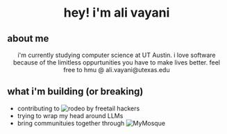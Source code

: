<h1 align="center">hey! i'm ali vayani</h1>

## about me
<div align="center">
  i'm currently studying computer science at UT Austin. i love software because of the limitless oppurtunities you have to make lives better. feel free to hmu @ ali.vayani@utexas.edu
</div> 

## what i'm building (or breaking)

- contributing to ![rodeo](https://gitlab.com/freetail-hackers/rodeo) by freetail hackers
- trying to wrap my head around LLMs
- bring communituies together through ![MyMosque](https://github.com/ali-vayani/MyMosque)
